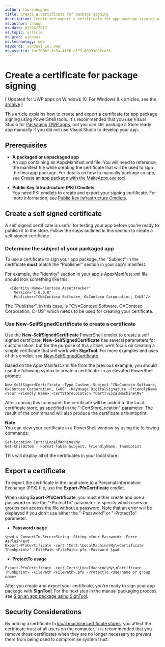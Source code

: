 ---author: laurenhughes
title: Create a certificate for package signing
description: Create and export a certificate for app package signing with PowerShell tools.
ms.author: lahugh
ms.date: 02/08/2017
ms.topic: article
ms.prod: windows
ms.technology: uwp
keywords: windows 10, uwp
ms.assetid: 7bc2006f-fc5a-4ff6-b573-60933882caf8
---# Create a certificate for package signing\[ Updated for UWP apps on Windows 10. For Windows 8.x articles, see the [archive](http://go.microsoft.com/fwlink/p/?linkid=619132) \]This article explains how to create and export a certificate for app package signing using PowerShell tools. It's recommended that you use Visual Studio for [Packaging UWP apps](https://msdn.microsoft.com/windows/uwp/packaging/packaging-uwp-apps), but you can still package a Store ready app manually if you did not use Visual Studio to develop your app.## Prerequisites- **A packaged or unpackaged app**  An app containing an AppxManifest.xml file. You will need to reference the manifest file while creating the certificate that will be used to sign the final app package. For details on how to manually package an app, see [Create an app package with the MakeAppx.exe tool](https://msdn.microsoft.com/windows/uwp/packaging/create-app-package-with-makeappx-tool).- **Public Key Infrastructure (PKI) Cmdlets**  You need PKI cmdlets to create and export your signing certificate. For more information, see [Public Key Infrastructure Cmdlets](https://technet.microsoft.com/library/hh848636.aspx).## Create a self signed certificateA self signed certificate is useful for testing your app before you're ready to publish it to the store. Follow the steps outlined in this section to create a self signed certificate.### Determine the subject of your packaged app  To use a certificate to sign your app package, the "Subject" in the certificate **must** match the "Publisher" section in your app's manifest.For example, the "Identity" section in your app's AppxManifest.xml file should look something like this:```  <Identity Name="Contoso.AssetTracker"     Version="1.0.0.0"     Publisher="CN=Contoso Software, O=Contoso Corporation, C=US"/>```The "Publisher", in this case, is "CN=Contoso Software, O=Contoso Corporation, C=US" which needs to be used for creating your certificate. ### Use **New-SelfSignedCertificate** to create a certificateUse the **New-SelfSignedCertificate** PowerShell cmdlet to create a self signed certificate. **New-SelfSignedCertificate** has several parameters for customization, but for the purpose of this article, we'll focus on creating a simple certificate that will work with **SignTool**. For more examples and uses of this cmdlet, see [New-SelfSignedCertificate](https://technet.microsoft.com/library/hh848633.aspx).Based on the AppxManifest.xml file from the previous example, you should use the following syntax to create a certificate. In an elevated PowerShell prompt:```New-SelfSignedCertificate -Type Custom -Subject "CN=Contoso Software, O=Contoso Corporation, C=US" -KeyUsage DigitalSignature -FriendlyName <Your Friendly Name> -CertStoreLocation "Cert:\LocalMachine\My"```After running this command, the certificate will be added to the local certificate store, as specified in the "-CertStoreLocation" parameter. The result of the commmand will also produce the certificate's thumbprint.  **Note**  You can view your certificate in a PowerShell window by using the following commands:```Set-Location Cert:\LocalMachine\MyGet-ChildItem | Format-Table Subject, FriendlyName, Thumbprint```This will display all of the certificates in your local store.## Export a certificate To export the certificate in the local store to a Personal Information Exchange (PFX) file, use the **Export-PfxCertificate** cmdlet.When using **Export-PfxCertificate**, you must either create and use a password or use the "-ProtectTo" parameter to specify which users or groups can access the file without a password. Note that an error will be displayed if you don't use either the "-Password" or "-ProtectTo" parameter.- **Password usage**```$pwd = ConvertTo-SecureString -String <Your Password> -Force -AsPlainText Export-PfxCertificate -cert "Cert:\LocalMachine\My\<Certificate Thumbprint>" -FilePath <FilePath>.pfx -Password $pwd```- **ProtectTo usage**```Export-PfxCertificate -cert Cert:\LocalMachine\My\<Certificate Thumbprint> -FilePath <FilePath>.pfx -ProtectTo <Username or group name>```After you create and export your certificate, you're ready to sign your app package with **SignTool**. For the next step in the manual packaging process, see [Sign an app package using SignTool](https://msdn.microsoft.com/windows/uwp/packaging/sign-app-package-using-signtool).## Security Considerations By adding a certificate to [local machine certificate stores](https://msdn.microsoft.com/windows/hardware/drivers/install/local-machine-and-current-user-certificate-stores), you affect the certificate trust of all users on the computer. It is recommended that you remove those certificates when they are no longer necessary to prevent them from being used to compromise system trust.